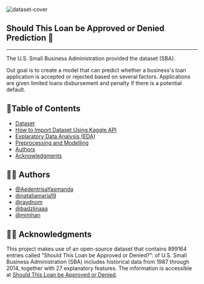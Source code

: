 ![dataset-cover](https://user-images.githubusercontent.com/55326839/192535286-e4699482-2115-4249-b77e-580b2b525325.jpeg)

## **Should This Loan be Approved or Denied Prediction 💸**



---
The U.S. Small Business Administration provided the dataset (SBA).

Out goal is to create a model that can predict whether a business's loan application is accepted or rejected based on several factors. Applications are given limited loans disbursement and penalty if there is a potential default.

## 📝Table of Contents


*   [Dataset](https://www.kaggle.com/datasets/mirbektoktogaraev/should-this-loan-be-approved-or-denied)
*   [How to Import Dataset Using Kaggle API](https://www.geeksforgeeks.org/how-to-import-kaggle-datasets-directly-into-google-colab/)
*   [Explaratory Data Analysis (EDA)](https://github.com/AedentrisaYasmanda/rak-final-project/blob/main/notebooks/01_exploratory_data_analysis.ipynb)
*   [Preprocessing and Modelling](https://github.com/AedentrisaYasmanda/rak-final-project/blob/main/notebooks/02_preprocessing.ipynb)
*   [Authors](https://github.com/AedentrisaYasmanda/rak-final-project/edit/main/README.md#-authors)
*   [Acknowledgments](https://github.com/AedentrisaYasmanda/rak-final-project/edit/main/README.md#-acknowledgments)



## ✍🏻 Authors
*   [@AedentrisaYasmanda](https://github.com/AedentrisaYasmanda)
*   [@nataliamaria19](https://github.com/nataliamaria19)
*   [@raydnom](https://github.com/raydnom)
*   [@badzlinaaa](https://github.com/badzlinaaa)
*   [@mimhan](https://github.com/mimhan)

## 🙏🏻 Acknowledgments
This project makes use of an open-source dataset that contains 899164 entries called “Should This Loan be Approved or Denied?”: of U.S. Small Business Administration (SBA) includes historical data from 1987 through 2014, together with 27 explanatory features. The information is accessible at [Should This Loan be Approved or Denied](https://www.kaggle.com/datasets/mirbektoktogaraev/should-this-loan-be-approved-or-denied).
